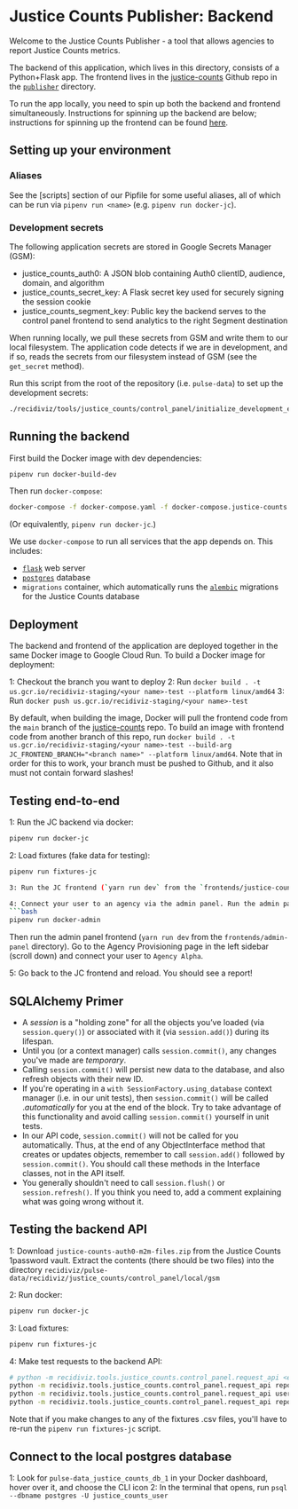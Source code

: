# Justice Counts Publisher: Backend

Welcome to the Justice Counts Publisher - a tool that allows agencies to report Justice Counts metrics.

The backend of this application, which lives in this directory, consists of a Python+Flask app. The frontend lives in the [justice-counts](https://github.com/Recidiviz/justice-counts) Github repo in the [`publisher`](https://github.com/Recidiviz/justice-counts/tree/main/publisher) directory.

To run the app locally, you need to spin up both the backend and frontend simultaneously. Instructions for spinning up the backend are below; instructions for spinning up the frontend can be found [here](https://github.com/Recidiviz/justice-counts/tree/main/publisher).

## Setting up your environment

### Aliases

See the [scripts] section of our Pipfile for some useful aliases, all of which can be run via `pipenv run <name>` (e.g. `pipenv run docker-jc`).

### Development secrets

The following application secrets are stored in Google Secrets Manager (GSM):

- justice_counts_auth0: A JSON blob containing Auth0 clientID, audience, domain, and algorithm
- justice_counts_secret_key: A Flask secret key used for securely signing the session cookie
- justice_counts_segment_key: Public key the backend serves to the control panel frontend to send analytics to the right Segment destination

When running locally, we pull these secrets from GSM and write them to our local filesystem. The application code detects if we are in development, and if so, reads the secrets from our filesystem instead of GSM (see the `get_secret` method).

Run this script from the root of the repository (i.e. `pulse-data`) to set up the development secrets:

```bash
./recidiviz/tools/justice_counts/control_panel/initialize_development_environment.sh
```

## Running the backend

First build the Docker image with dev dependencies:

```bash
pipenv run docker-build-dev
```

Then run `docker-compose`:

```bash
docker-compose -f docker-compose.yaml -f docker-compose.justice-counts.yaml up
```

(Or equivalently, `pipenv run docker-jc`.)

We use `docker-compose` to run all services that the app depends on. This includes:

- [`flask`](https://flask.palletsprojects.com/en/1.1.x/) web server
- [`postgres`](https://www.postgresql.org/) database
- `migrations` container, which automatically runs the [`alembic`](https://alembic.sqlalchemy.org/) migrations for the Justice Counts database

## Deployment

The backend and frontend of the application are deployed together in the same Docker image to Google Cloud Run. To build a Docker image for deployment:

1: Checkout the branch you want to deploy
2: Run `docker build . -t us.gcr.io/recidiviz-staging/<your name>-test --platform linux/amd64`
3: Run `docker push us.gcr.io/recidiviz-staging/<your name>-test`

By default, when building the image, Docker will pull the frontend code from the `main` branch of the [justice-counts](https://github.com/Recidiviz/justice-counts) repo. To build an image with frontend code from another branch of this repo, run `docker build . -t us.gcr.io/recidiviz-staging/<your name>-test --build-arg JC_FRONTEND_BRANCH="<branch name>" --platform linux/amd64`. Note that in order for this to work, your branch must be pushed to Github, and it also must not contain forward slashes!

## Testing end-to-end

1: Run the JC backend via docker:

```bash
pipenv run docker-jc
```

2: Load fixtures (fake data for testing):

````bash
pipenv run fixtures-jc

3: Run the JC frontend (`yarn run dev` from the `frontends/justice-counts/control-panel` directory). Login with your Recidiviz email address. You should see a message saying that the user is not connected to an agency.

4: Connect your user to an agency via the admin panel. Run the admin panel backend via docker:
```bash
pipenv run docker-admin
````

Then run the admin panel frontend (`yarn run dev` from the `frontends/admin-panel` directory). Go to the Agency Provisioning page in the left sidebar (scroll down) and connect your user to `Agency Alpha`.

5: Go back to the JC frontend and reload. You should see a report!

## SQLAlchemy Primer

- A _session_ is a "holding zone" for all the objects you’ve loaded (via `session.query()`) or associated with it (via `session.add()`) during its lifespan.
- Until you (or a context manager) calls `session.commit()`, any changes you've made are _temporary_.
- Calling `session.commit()` will persist new data to the database, and also refresh objects with their new ID.
- If you're operating in a `with SessionFactory.using_database` context manager (i.e. in our unit tests), then `session.commit()` will be called ._automatically_ for you at the end of the block. Try to take advantage of this functionality and avoid calling `session.commit()` yourself in unit tests.
- In our API code, `session.commit()` will not be called for you automatically. Thus, at the end of any ObjectInterface method that creates or updates objects, remember to call `session.add()` followed by `session.commit()`. You should call these methods in the Interface classes, not in the API itself.
- You generally shouldn't need to call `session.flush()` or `session.refresh()`. If you think you need to, add a comment explaining what was going wrong without it.

## Testing the backend API

1: Download `justice-counts-auth0-m2m-files.zip` from the Justice Counts 1password vault. Extract the contents (there should be two files) into the directory `recidiviz/pulse-data/recidiviz/justice_counts/control_panel/local/gsm`

2: Run docker:

```bash
pipenv run docker-jc
```

3: Load fixtures:

```bash
pipenv run fixtures-jc
```

4: Make test requests to the backend API:

```bash
# python -m recidiviz.tools.justice_counts.control_panel.request_api <endpoint name> <params>`
python -m recidiviz.tools.justice_counts.control_panel.request_api reports '{"user_id":0,"agency_id": 0}' get
python -m recidiviz.tools.justice_counts.control_panel.request_api users '{"email_address":"jsmith@gmail.com"}' post
python -m recidiviz.tools.justice_counts.control_panel.request_api reports '{"user_id":0,"agency_id": 0, "month": 3, "year": 2022, "frequency": "MONTHLY"}' post
```

Note that if you make changes to any of the fixtures .csv files, you'll have to re-run the `pipenv run fixtures-jc` script.

## Connect to the local postgres database

1: Look for `pulse-data_justice_counts_db_1` in your Docker dashboard, hover over it, and choose the CLI icon
2: In the terminal that opens, run `psql --dbname postgres -U justice_counts_user`
